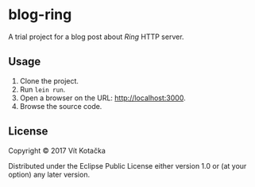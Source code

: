 # blog-ring

A trial project for a blog post about *Ring* HTTP server.

## Usage

1. Clone the project.
1. Run `lein run`.
1. Open a browser on the URL: <http://localhost:3000>.
1. Browse the source code.

## License

Copyright © 2017 Vít Kotačka

Distributed under the Eclipse Public License either version 1.0 or (at
your option) any later version.
